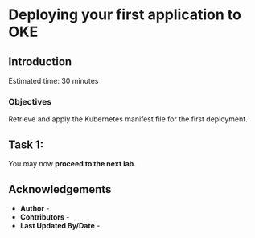 # Deploying your first application to OKE

## Introduction


Estimated time: 30 minutes

### Objectives

Retrieve and apply the Kubernetes manifest file for the first deployment.



## Task 1: 



You may now **proceed to the next lab**.


## Acknowledgements

* **Author** - 
* **Contributors** -
* **Last Updated By/Date** -
